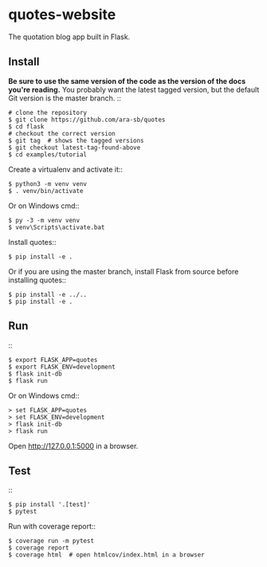 quotes-website
======

The quotation blog app built in Flask.


Install
-------

**Be sure to use the same version of the code as the version of the docs
you're reading.** You probably want the latest tagged version, but the
default Git version is the master branch. ::

    # clone the repository
    $ git clone https://github.com/ara-sb/quotes
    $ cd flask
    # checkout the correct version
    $ git tag  # shows the tagged versions
    $ git checkout latest-tag-found-above
    $ cd examples/tutorial

Create a virtualenv and activate it::

    $ python3 -m venv venv
    $ . venv/bin/activate

Or on Windows cmd::

    $ py -3 -m venv venv
    $ venv\Scripts\activate.bat

Install quotes::

    $ pip install -e .

Or if you are using the master branch, install Flask from source before
installing quotes::

    $ pip install -e ../..
    $ pip install -e .


Run
---

::

    $ export FLASK_APP=quotes
    $ export FLASK_ENV=development
    $ flask init-db
    $ flask run

Or on Windows cmd::

    > set FLASK_APP=quotes
    > set FLASK_ENV=development
    > flask init-db
    > flask run

Open http://127.0.0.1:5000 in a browser.


Test
----

::

    $ pip install '.[test]'
    $ pytest

Run with coverage report::

    $ coverage run -m pytest
    $ coverage report
    $ coverage html  # open htmlcov/index.html in a browser